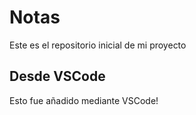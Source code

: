 # Notas
Este es el repositorio inicial de mi proyecto

## Desde VSCode
Esto fue añadido mediante VSCode!